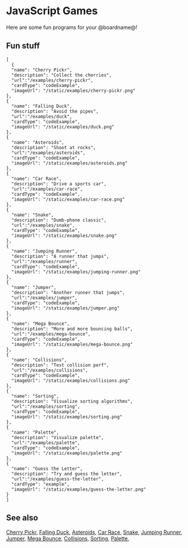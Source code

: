 # JavaScript Games

Here are some fun programs for your @boardname@!

## Fun stuff

```codecard
[
  {
  "name": "Cherry Pickr",
  "description": "Collect the cherries",
  "url":"/examples/cherry-pickr",
  "cardType": "codeExample",
  "imageUrl": "/static/examples/cherry-pickr.png"
},
{
  "name": "Falling Duck",
  "description": "Avoid the pipes",
  "url":"/examples/duck",
  "cardType": "codeExample",
  "imageUrl": "/static/examples/duck.png"
},
{
  "name": "Asteroids",
  "description": "Shoot at rocks",
  "url":"/examples/asteroids",
  "cardType": "codeExample",
  "imageUrl": "/static/examples/asteroids.png"
},
{
  "name": "Car Race",
  "description": "Drive a sports car",
  "url":"/examples/car-race",
  "cardType": "codeExample",
  "imageUrl": "/static/examples/car-race.png"
},
{
  "name": "Snake",
  "description": "Dumb-phone classic",
  "url":"/examples/snake",
  "cardType": "codeExample",
  "imageUrl": "/static/examples/snake.png"
},
{
  "name": "Jumping Runner",
  "description": "A runner that jumps",
  "url":"/examples/runner",
  "cardType": "codeExample",
  "imageUrl": "/static/examples/jumping-runner.png"
},
{
  "name": "Jumper",
  "description": "Another runner that jumps",
  "url":"/examples/jumper",
  "cardType": "codeExample",
  "imageUrl": "/static/examples/jumper.png"
},
{
  "name": "Mega Bounce",
  "description": "More and more bouncing balls",
  "url":"/examples/mega-bounce",
  "cardType": "codeExample",
  "imageUrl": "/static/examples/mega-bounce.png"
},
{
  "name": "Collisions",
  "description": "Test collision perf",
  "url":"/examples/collisions",
  "cardType": "codeExample",
  "imageUrl": "/static/examples/collisions.png"
},
{
  "name": "Sorting",
  "description": "Visualize sorting algorithms",
  "url":"/examples/sorting",
  "cardType": "codeExample",
  "imageUrl": "/static/examples/sorting.png"
},
{
  "name": "Palette",
  "description": "Visualize palette",
  "url":"/examples/palette",
  "cardType": "codeExample",
  "imageUrl": "/static/examples/palette.png"
},
{
  "name": "Guess the Letter",
  "description": "Try and guess the letter",
  "url":"/examples/guess-the-letter",
  "cardType": "example",
  "imageUrl": "/static/examples/guess-the-letter.png"
}
]
```

## See also

[Cherry Pickr](/examples/cherry-pickr),
[Falling Duck](/examples/duck),
[Asteroids](/examples/asteroids),
[Car Race](/examples/car-race),
[Snake](/examples/snake),
[Jumping Runner](/examples/runner),
[Jumper](/examples/jumper),
[Mega Bounce](/examples/mega-bounce),
[Collisions](/examples/collisions),
[Sorting](/examples/sorting),
[Palette](/examples/palette),
